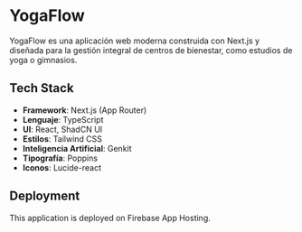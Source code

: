 # YogaFlow

YogaFlow es una aplicación web moderna construida con Next.js y diseñada para la gestión integral de centros de bienestar, como estudios de yoga o gimnasios.

## Tech Stack

- **Framework**: Next.js (App Router)
- **Lenguaje**: TypeScript
- **UI**: React, ShadCN UI
- **Estilos**: Tailwind CSS
- **Inteligencia Artificial**: Genkit
- **Tipografía**: Poppins
- **Iconos**: Lucide-react

## Deployment

This application is deployed on Firebase App Hosting.
